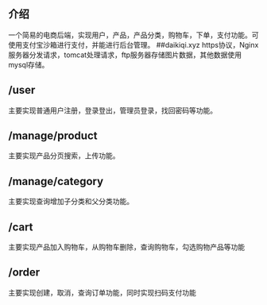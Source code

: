 ## 介绍
一个简易的电商后端，实现用户，产品，产品分类，购物车，下单，支付功能。可使用支付宝沙箱进行支付，并能进行后台管理。
##daikiqi.xyz
https协议，Nginx服务器分发请求，tomcat处理请求，ftp服务器存储图片数据，其他数据使用mysql存储。

## /user
主要实现普通用户注册，登录登出，管理员登录，找回密码等功能。
## /manage/product
主要实现产品分页搜索，上传功能。
## /manage/category
主要实现查询增加子分类和父分类功能。
## /cart
主要实现产品加入购物车，从购物车删除，查询购物车，勾选购物产品等功能
## /order
主要实现创建，取消，查询订单功能，同时实现扫码支付功能


